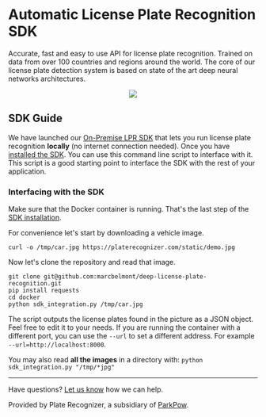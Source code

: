 # Automatic License Plate Recognition SDK

Accurate, fast and easy to use API for license plate recognition. Trained on data from over 100 countries and regions around the world. The core of our license plate detection system is based on state of the art deep neural networks architectures.

<p align="center">
  <img src="../assets/demo.jpg">
</p>

## SDK Guide

We have launched our [On-Premise LPR SDK](https://platerecognizer.com/) that lets you run license plate recognition **locally** (no internet connection needed). Once you have [installed the SDK](https://platerecognizer.com/sdk/). You can use this command line script to interface with it. This script is a good starting point to interface the SDK with the rest of your application.

### Interfacing with the SDK

Make sure that the Docker container is running. That's the last step of the [SDK installation](https://platerecognizer.com/sdk/).

For convenience let's start by downloading a vehicle image.

```
curl -o /tmp/car.jpg https://platerecognizer.com/static/demo.jpg
```

Now let's clone the repository and read that image.

```
git clone git@github.com:marcbelmont/deep-license-plate-recognition.git
pip install requests
cd docker
python sdk_integration.py /tmp/car.jpg
```

The script outputs the license plates found in the picture as a JSON object. Feel free to edit it to your needs. If you are running the container with a different port, you can use the `--url` to set a different address. For example `--url=http://localhost:8000`.

You may also read **all the images** in a directory with: `python sdk_integration.py "/tmp/*jpg"`

---
Have questions?  [Let us know](https://platerecognizer.com/contact) how we can help.

Provided by Plate Recognizer, a subsidiary of [ParkPow](https://parkpow.com/).
